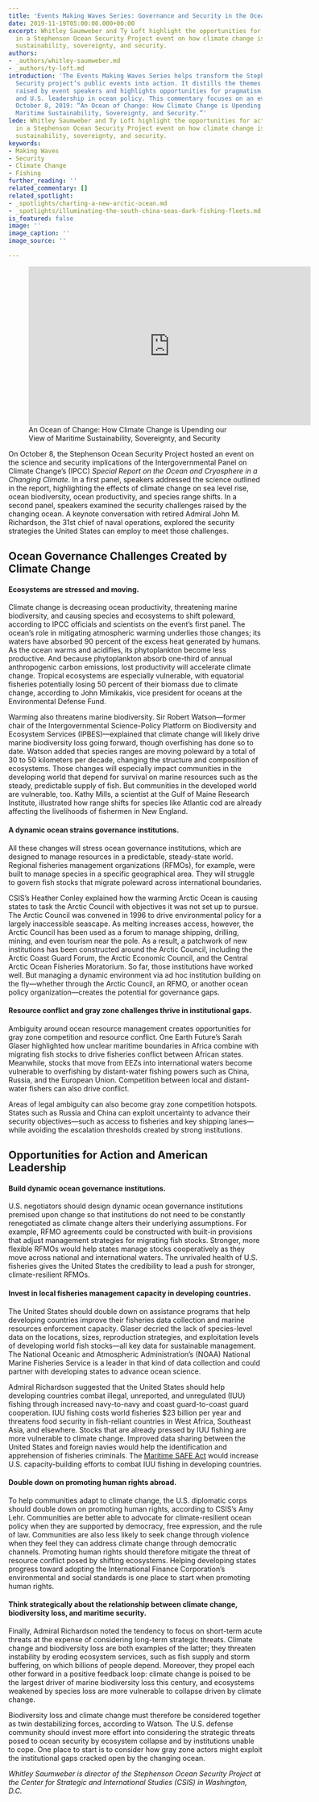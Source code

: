 ```yaml
---
title: 'Events Making Waves Series: Governance and Security in the Ocean of Change'
date: 2019-11-19T05:00:00.000+00:00
excerpt: Whitley Saumweber and Ty Loft highlight the opportunities for action raised
  in a Stephenson Ocean Security Project event on how climate change is shaping maritime
  sustainability, sovereignty, and security.
authors:
- _authors/whitley-saumweber.md
- _authors/ty-loft.md
introduction: 'The Events Making Waves Series helps transform the Stephenson Ocean
  Security project’s public events into action. It distills the themes and challenges
  raised by event speakers and highlights opportunities for pragmatism, problem-solving,
  and U.S. leadership in ocean policy. This commentary focuses on an event held on
  October 8, 2019: “An Ocean of Change: How Climate Change is Upending our View of
  Maritime Sustainability, Sovereignty, and Security.”'
lede: Whitley Saumweber and Ty Loft highlight the opportunities for action raised
  in a Stephenson Ocean Security Project event on how climate change is shaping maritime
  sustainability, sovereignty, and security.
keywords:
- Making Waves
- Security
- Climate Change
- Fishing
further_reading: ''
related_commentary: []
related_spotlight:
- _spotlights/charting-a-new-arctic-ocean.md
- _spotlights/illuminating-the-south-china-seas-dark-fishing-fleets.md
is_featured: false
image: ''
image_caption: ''
image_source: ''

---
```

<figure class="post-feature-video"> <div class="video-wrapper"><iframe width="560" height="315" src="https://www.youtube.com/embed/-denKHLBOAI" frameborder="0" allow="accelerometer; autoplay; encrypted-media; gyroscope; picture-in-picture" allowfullscreen></iframe></div> <figcaption class="img-caption">An Ocean of Change: How Climate Change is Upending our View of Maritime Sustainability, Sovereignty, and Security</figcaption> </figure>

On October 8, the Stephenson Ocean Security Project hosted an event on the science and security implications of the Intergovernmental Panel on Climate Change’s (IPCC) _Special Report on the Ocean and Cryosphere in a Changing Climate_. In a first panel, speakers addressed the science outlined in the report, highlighting the effects of climate change on sea level rise, ocean biodiversity, ocean productivity, and species range shifts. In a second panel, speakers examined the security challenges raised by the changing ocean. A keynote conversation with retired Admiral John M. Richardson, the 31st chief of naval operations, explored the security strategies the United States can employ to meet those challenges.

## **Ocean Governance Challenges Created by Climate Change**

#### **Ecosystems are stressed and moving.**

Climate change is decreasing ocean productivity, threatening marine biodiversity, and causing species and ecosystems to shift poleward, according to IPCC officials and scientists on the event’s first panel. The ocean’s role in mitigating atmospheric warming underlies those changes; its waters have absorbed 90 percent of the excess heat generated by humans. As the ocean warms and acidifies, its phytoplankton become less productive. And because phytoplankton absorb one-third of annual anthropogenic carbon emissions, lost productivity will accelerate climate change. Tropical ecosystems are especially vulnerable, with equatorial fisheries potentially losing 50 percent of their biomass due to climate change, according to John Mimikakis, vice president for oceans at the Environmental Defense Fund.

Warming also threatens marine biodiversity. Sir Robert Watson—former chair of the Intergovernmental Science-Policy Platform on Biodiversity and Ecosystem Services (IPBES)—explained that climate change will likely drive marine biodiversity loss going forward, though overfishing has done so to date. Watson added that species ranges are moving poleward by a total of 30 to 50 kilometers per decade, changing the structure and composition of ecosystems. Those changes will especially impact communities in the developing world that depend for survival on marine resources such as the steady, predictable supply of fish. But communities in the developed world are vulnerable, too. Kathy Mills, a scientist at the Gulf of Maine Research Institute, illustrated how range shifts for species like Atlantic cod are already affecting the livelihoods of fishermen in New England.

#### **A dynamic ocean strains governance institutions.**

All these changes will stress ocean governance institutions, which are designed to manage resources in a predictable, steady-state world. Regional fisheries management organizations (RFMOs), for example, were built to manage species in a specific geographical area. They will struggle to govern fish stocks that migrate poleward across international boundaries.

CSIS’s Heather Conley explained how the warming Arctic Ocean is causing states to task the Arctic Council with objectives it was not set up to pursue. The Arctic Council was convened in 1996 to drive environmental policy for a largely inaccessible seascape. As melting increases access, however, the Arctic Council has been used as a forum to manage shipping, drilling, mining, and even tourism near the pole. As a result, a patchwork of new institutions has been constructed around the Arctic Council, including the Arctic Coast Guard Forum, the Arctic Economic Council, and the Central Arctic Ocean Fisheries Moratorium. So far, those institutions have worked well. But managing a dynamic environment via ad hoc institution building on the fly—whether through the Arctic Council, an RFMO, or another ocean policy organization—creates the potential for governance gaps.

#### **Resource conflict and gray zone challenges thrive in institutional gaps.**

Ambiguity around ocean resource management creates opportunities for gray zone competition and resource conflict. One Earth Future’s Sarah Glaser highlighted how unclear maritime boundaries in Africa combine with migrating fish stocks to drive fisheries conflict between African states. Meanwhile, stocks that move from EEZs into international waters become vulnerable to overfishing by distant-water fishing powers such as China, Russia, and the European Union. Competition between local and distant-water fishers can also drive conflict.

Areas of legal ambiguity can also become gray zone competition hotspots. States such as Russia and China can exploit uncertainty to advance their security objectives—such as access to fisheries and key shipping lanes—while avoiding the escalation thresholds created by strong institutions.

## **Opportunities for Action and American Leadership**

#### **Build dynamic ocean governance institutions.**

U.S. negotiators should design dynamic ocean governance institutions premised upon change so that institutions do not need to be constantly renegotiated as climate change alters their underlying assumptions. For example, RFMO agreements could be constructed with built-in provisions that adjust management strategies for migrating fish stocks. Stronger, more flexible RFMOs would help states manage stocks cooperatively as they move across national and international waters. The unrivaled health of U.S. fisheries gives the United States the credibility to lead a push for stronger, climate-resilient RFMOs.

#### **Invest in local fisheries management capacity in developing countries.**

The United States should double down on assistance programs that help developing countries improve their fisheries data collection and marine resources enforcement capacity. Glaser decried the lack of species-level data on the locations, sizes, reproduction strategies, and exploitation levels of developing world fish stocks—all key data for sustainable management. The National Oceanic and Atmospheric Administration’s (NOAA) National Marine Fisheries Service is a leader in that kind of data collection and could partner with developing states to advance ocean science.

Admiral Richardson suggested that the United States should help developing countries combat illegal, unreported, and unregulated (IUU) fishing through increased navy-to-navy and coast guard-to-coast guard cooperation. IUU fishing costs world fisheries $23 billion per year and threatens food security in fish-reliant countries in West Africa, Southeast Asia, and elsewhere. Stocks that are already pressed by IUU fishing are more vulnerable to climate change. Improved data sharing between the United States and foreign navies would help the identification and apprehension of fisheries criminals. The [Maritime SAFE Act](https://www.csis.org/analysis/fishing-national-defense-authorization-unpacking-maritime-safe-act) would increase U.S. capacity-building efforts to combat IUU fishing in developing countries.

#### **Double down on promoting human rights abroad.**

To help communities adapt to climate change, the U.S. diplomatic corps should double down on promoting human rights, according to CSIS’s Amy Lehr. Communities are better able to advocate for climate-resilient ocean policy when they are supported by democracy, free expression, and the rule of law. Communities are also less likely to seek change through violence when they feel they can address climate change through democratic channels. Promoting human rights should therefore mitigate the threat of resource conflict posed by shifting ecosystems. Helping developing states progress toward adopting the International Finance Corporation’s environmental and social standards is one place to start when promoting human rights.

#### **Think strategically about the relationship between climate change, biodiversity loss, and maritime security.**

Finally, Admiral Richardson noted the tendency to focus on short-term acute threats at the expense of considering long-term strategic threats. Climate change and biodiversity loss are both examples of the latter; they threaten instability by eroding ecosystem services, such as fish supply and storm buffering, on which billions of people depend. Moreover, they propel each other forward in a positive feedback loop: climate change is poised to be the largest driver of marine biodiversity loss this century, and ecosystems weakened by species loss are more vulnerable to collapse driven by climate change.

Biodiversity loss and climate change must therefore be considered together as twin destabilizing forces, according to Watson. The U.S. defense community should invest more effort into considering the strategic threats posed to ocean security by ecosystem collapse and by institutions unable to cope. One place to start is to consider how gray zone actors might exploit the institutional gaps cracked open by the changing ocean.

_Whitley Saumweber is director of the Stephenson Ocean Security Project at the Center for Strategic and International Studies (CSIS) in Washington, D.C._